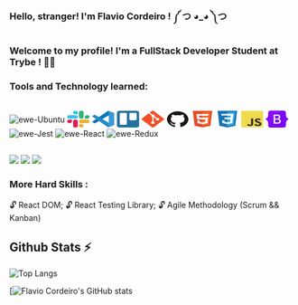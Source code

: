 ### Hello, stranger! I'm Flavio Cordeiro !   ༼ つ ◕_◕ ༽つ


### Welcome to my profile! I'm a FullStack Developer Student at Trybe ! 👩‍💻

### Tools and Technology learned:

<div style="display: inline_block"><br>
  <i class="devicon-html5-plain colored"></i>
  <img align="center" alt="ewe-Ubuntu" height="30" width="40" src="https://encrypted-tbn0.gstatic.com/images?q=tbn:ANd9GcQ19OKULissdagB8wf3tbPIthV6e0Wqhpm6ok69lGRNKDPSk9UohszsCjIlXHeLdKH9p3Q&usqp=CAU">
  <img align="center" alt="ewe-Slack" height="30" width="40" src="https://raw.githubusercontent.com/devicons/devicon/master/icons/slack/slack-original.svg">
  <img align="center" alt="ewe-VScode" height="30" width="40" src="https://raw.githubusercontent.com/devicons/devicon/master/icons/vscode/vscode-original.svg">
  <img align="center" alt="ewe-Trello" height="30" width="40" src="https://raw.githubusercontent.com/devicons/devicon/master/icons/trello/trello-plain.svg">
  <img align="center" alt="ewe-Git" height="30" width="40" src="https://raw.githubusercontent.com/devicons/devicon/master/icons/git/git-original.svg">
  <img align="center" alt="ewe-GitHub" height="30" width="40" src="https://raw.githubusercontent.com/devicons/devicon/master/icons/github/github-original.svg">
  <img align="center" alt="ewe-HTML" height="30" width="40" src="https://raw.githubusercontent.com/devicons/devicon/master/icons/html5/html5-original.svg">
  <img align="center" alt="ewe-CSS" height="30" width="40" src="https://raw.githubusercontent.com/devicons/devicon/master/icons/css3/css3-original.svg">
  <img align="center" alt="ewe-Js" height="30" width="40" src="https://raw.githubusercontent.com/devicons/devicon/master/icons/javascript/javascript-original.svg">
  <img align="center" alt="ewe-Bootstrap" height="30" width="40" src="https://raw.githubusercontent.com/devicons/devicon/master/icons/bootstrap/bootstrap-original.svg">
  <img align="center" alt="ewe-Jest" height="30" width="40" src="https://cdn4.iconfinder.com/data/icons/logos-brands-5/24/jest-512.png">
  <img align="center" alt="ewe-React" height="30" width="40" src="https://play-lh.googleusercontent.com/AFY95yFw1P4ErzREpYWiSRyy6GyFA34pc70dP7MuHfkP12alfktC0Rp2ht-LbPAvO5sg">
  <img align="center" alt="ewe-Redux" height="30" width="40" src="https://encrypted-tbn0.gstatic.com/images?q=tbn:ANd9GcTlwhdlrgiz7NiLtmqZtEUpanLIG3fI2UoYFAAyl1ADH7OMRu5BFQSXTcKcgeSwGhRaoIc&usqp=CAU">
</div>  
  
##

<div> 
  <a href="https://instagram.com/flavio_cav" target="_blank"><img src="https://img.shields.io/badge/-Instagram-%23E4405F?style=for-the-badge&logo=instagram&logoColor=white" target="_blank"></a>
  <a href = "mailto:flavio_ribeirorc@hotmail.com"><img src="https://img.shields.io/badge/Microsoft_Outlook-0078D4?style=for-the-badge&logo=microsoft-outlook&logoColor=white" target="_blank"></a>
  <a href="https://www.linkedin.com/in/flavio-cordeiro" target="_blank"><img src="https://img.shields.io/badge/-LinkedIn-%230077B5?style=for-the-badge&logo=linkedin&logoColor=white" target="_blank"></a>
  
</div>

### More Hard Skills :
:unlock: React DOM;
:unlock: React Testing Library;
:unlock: Agile Methodology (Scrum && Kanban)


## Github Stats :zap:

![Top Langs](https://github-readme-stats.vercel.app/api/top-langs/?username=flavioCoder1&layout=compact)


[![Flavio Cordeiro's GitHub stats](https://github-readme-stats.vercel.app/api?username=flavioCoder1&show_icons=true&theme=chartreuse-dark)


<!--
**flavioCoder1/flavioCoder1** is a ✨ _special_ ✨ repository because its `README.md` (this file) appears on your GitHub profile.

Here are some ideas to get you started:

- 🔭 I’m currently working on ...
- 🌱 I’m currently learning ...
- 👯 I’m looking to collaborate on ...
- 🤔 I’m looking for help with ...
- 💬 Ask me about ...
- 📫 How to reach me: ...
- 😄 Pronouns: ...
- ⚡ Fun fact: ...
-->
